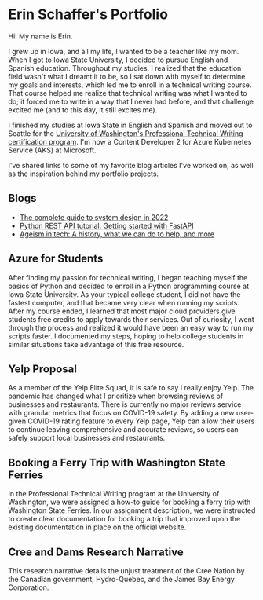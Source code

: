 # Erin Schaffer's Portfolio

Hi! My name is Erin. 

I grew up in Iowa, and all my life, I wanted to be a teacher like my mom. When I got to Iowa State University, I decided to pursue English and Spanish education. Throughout my studies, I realized that the education field wasn't what I dreamt it to be, so I sat down with myself to determine my goals and interests, which led me to enroll in a technical writing course. That course helped me realize that technical writing was what I wanted to do; it forced me to write in a way that I never had before, and that challenge excited me (and to this day, it still excites me).

I finished my studies at Iowa State in English and Spanish and moved out to Seattle for the [University of Washington's Professional Technical Writing certification program](https://www.pce.uw.edu/certificates/professional-technical-writing). I'm now a Content Developer 2 for Azure Kubernetes Service (AKS) at Microsoft.

I've shared links to some of my favorite blog articles I've worked on, as well as the inspiration behind my portfolio projects.

## Blogs

* [The complete guide to system design in 2022](https://www.educative.io/blog/complete-guide-to-system-design)
* [Python REST API tutorial: Getting started with FastAPI](https://www.educative.io/blog/python-fastapi-tutorial)
* [Ageism in tech: A history, what we can do to help, and more](https://www.educative.io/blog/ageism-in-tech)

## Azure for Students

After finding my passion for technical writing, I began teaching myself the basics of Python and decided to enroll in a Python programming course at Iowa State University. As your typical college student, I did not have the fastest computer, and that became very clear when running my scripts. After my course ended, I learned that most major cloud providers give students free credits to apply towards their services. Out of curiosity, I went through the process and realized it would have been an easy way to run my scripts faster. I documented my steps, hoping to help college students in similar situations take advantage of this free resource.

## Yelp Proposal

As a member of the Yelp Elite Squad, it is safe to say I really enjoy Yelp. The pandemic has changed what I prioritize when browsing reviews of businesses and restaurants. There is currently no major reviews service with granular metrics that focus on COVID-19 safety. By adding a new user-given COVID-19 rating feature to every Yelp page, Yelp can allow their users to continue leaving comprehensive and accurate reviews, so users can safely support local businesses and restaurants.

## Booking a Ferry Trip with Washington State Ferries

In the Professional Technical Writing program at the University of Washington, we were assigned a how-to guide for booking a ferry trip with Washington State Ferries. In our assignment description, we were instructed to create clear documentation for booking a trip that improved upon the existing documentation in place on the official website.

## Cree and Dams Research Narrative

This research narrative details the unjust treatment of the Cree Nation by the Canadian government, Hydro-Quebec, and the James Bay Energy Corporation.
